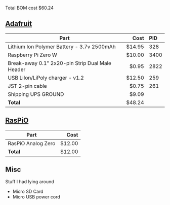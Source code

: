 Total BOM cost $60.24

## [Adafruit](https://www.adafruit.com)
 
| Part                                            | Cost   | PID  |
| ------------------------------------------------|-------:|:-----|
| Lithium Ion Polymer Battery - 3.7v 2500mAh      | $14.95 | 328  |
| Raspberry Pi Zero W                             | $10.00 | 3400 |
| Break-away 0.1" 2x20-pin Strip Dual Male Header |  $0.95 | 2822 |
| USB LiIon/LiPoly charger - v1.2                 | $12.50 | 259  |
| JST 2-pin cable                                 | $0.75  | 261  |
| Shipping UPS GROUND                             | $9.09  |      |
| **Total**                                       | $48.24 |      |


## [RasPiO](http://rasp.io/analogzero)

| Part                                            | Cost   |
| ------------------------------------------------|-------:|
| RasPiO Analog Zero                              | $12.00 |
| **Total**                                       | $12.00 |

## Misc

Stuff I had lying around

* Micro SD Card
* Micro USB power cord
